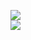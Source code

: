[![](https://img.shields.io/badge/Made%20With-Github%20Spray-lightgrey.svg?style=for-the-badge&logo=github)](https://github.com/Annihil/github-spray#15776)  
[![](https://i.imgur.com/2DrTn0Z.gif)](https://github.com/Annihil/github-spray)